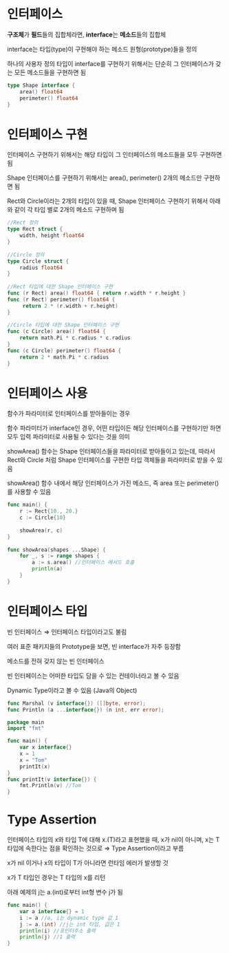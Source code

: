 # 인터페이스

**구조체**가 **필드**들의 집합체라면, **interface**는 **메소드**들의 집합체

interface는 타입(type)이 구현해야 하는 메소드 원형(prototype)들을 정의

하나의 사용자 정의 타입이 interface를 구현하기 위해서는 단순히 그 인터페이스가 갖는 모든 메소드들을 구현하면 됨

```go
type Shape interface {
	area() float64
	perimeter() float64
}
```

# 인터페이스 구현

인터페이스 구현하기 위해서는 해당 타입이 그 인터페이스의 메소드들을 모두 구현하면 됨

Shape 인터페이스를 구현하기 위해서는 area(), perimeter() 2개의 메소드만 구현하면 됨

Rect와 Circle이라는 2개의 타입이 있을 때, Shape 인터페이스 구현하기 위해서 아래와 같이 각 타입 별로 2개의 메소드 구현하며 됨

```go
//Rect 정의
type Rect struct {
    width, height float64
}
 
//Circle 정의
type Circle struct {
    radius float64
}
 
//Rect 타입에 대한 Shape 인터페이스 구현 
func (r Rect) area() float64 { return r.width * r.height }
func (r Rect) perimeter() float64 {
     return 2 * (r.width + r.height)
}
 
//Circle 타입에 대한 Shape 인터페이스 구현 
func (c Circle) area() float64 { 
    return math.Pi * c.radius * c.radius
}
func (c Circle) perimeter() float64 { 
    return 2 * math.Pi * c.radius
}
```

# 인터페이스 사용

함수가 파라미터로 인터페이스를 받아들이는 경우

함수 파라미터가 interface인 경우, 어떤 타입이든 해당 인터페이스를 구현하기만 하면 모두 입력 파라미터로 사용될 수 있다는 것을 의미

showArea() 함수는 Shape 인터페이스들을 파라미터로 받아들이고 있는데, 따라서 Rect와 Circle 처럼 Shape 인터페이스를 구현한 타입 객체들을 파라미터로 받을 수 있음

showArea() 함수 내에서 해당 인터페이스가 가진 메소드, 즉 area 또는 perimeter()를 사용할 수 있음

```go
func main() {
    r := Rect{10., 20.}
    c := Circle{10}
 
    showArea(r, c)
}
 
func showArea(shapes ...Shape) {
    for _, s := range shapes {
        a := s.area() //인터페이스 메서드 호출
        println(a)
    }
}
```

# 인터페이스 타입

빈 인터페이스 ⇒ 인터페이스 타입이라고도 불림

여러 표준 패키지들의 Prototype을 보면, 빈 interface가 자주 등장함

메소드를 전혀 갖지 않는 빈 인터페이스

빈 인터페이스는 어떠한 타입도 담을 수 있는 컨테이너라고 볼 수 있음

Dynamic Type이라고 볼 수 있음 (Java의 Object)

```go
func Marshal (v interface{}) ([]byte, error);
func Println (a ...interface{}) (n int, err error);
```

```go
package main
import "fmt"

func main() {
	var x interface{}
	x = 1
	x = "Tom"
	printIt(x)
}
func printIt(v interface{}) {
	fmt.Println(v) //Tom
}
```

# Type Assertion

인터페이스 타입의 x와 타입 T에 대해 x.(T)라고 표현했을 때, x가 nil이 아니며, x는 T 타입에 속한다는 점을 확인하는 것으로 ⇒ Type Assertion이라고 부름

x가 nil 이거나 x의 타입이 T가 아니라면 런타임 에러가 발생할 것

x가 T 타입인 경우는 T 타입의 x를 리턴

아래 예제의 j는 a.(int)로부터 int형 변수 j가 됨
```go
func main() {
	var a interface{} = 1
	i := a //a, i는 dynamic type 값 1
	j := a.(int) //j는 int 타입, 값은 1
	println(i) //포인터주소 출력
	println(j) //1 출력
}
```
